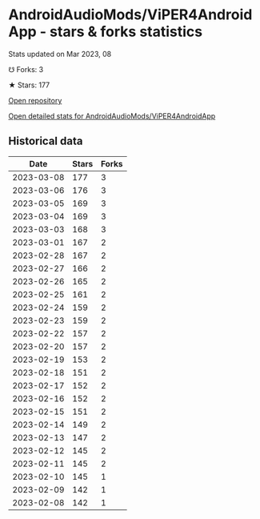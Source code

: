 # AndroidAudioMods/ViPER4AndroidApp - stars & forks statistics

Stats updated on Mar 2023, 08

☋ Forks: 3

★ Stars: 177

[Open repository](https://github.com/AndroidAudioMods/ViPER4AndroidApp)

[Open detailed stats for AndroidAudioMods/ViPER4AndroidApp](https://reviewgithub.com/rep/AndroidAudioMods/ViPER4AndroidApp)

## Historical data
| Date | Stars | Forks |
|------|-------|-------|
| 2023-03-08 | 177 | 3 | 
| 2023-03-06 | 176 | 3 | 
| 2023-03-05 | 169 | 3 | 
| 2023-03-04 | 169 | 3 | 
| 2023-03-03 | 168 | 3 | 
| 2023-03-01 | 167 | 2 | 
| 2023-02-28 | 167 | 2 | 
| 2023-02-27 | 166 | 2 | 
| 2023-02-26 | 165 | 2 | 
| 2023-02-25 | 161 | 2 | 
| 2023-02-24 | 159 | 2 | 
| 2023-02-23 | 159 | 2 | 
| 2023-02-22 | 157 | 2 | 
| 2023-02-20 | 157 | 2 | 
| 2023-02-19 | 153 | 2 | 
| 2023-02-18 | 151 | 2 | 
| 2023-02-17 | 152 | 2 | 
| 2023-02-16 | 152 | 2 | 
| 2023-02-15 | 151 | 2 | 
| 2023-02-14 | 149 | 2 | 
| 2023-02-13 | 147 | 2 | 
| 2023-02-12 | 145 | 2 | 
| 2023-02-11 | 145 | 2 | 
| 2023-02-10 | 145 | 1 | 
| 2023-02-09 | 142 | 1 | 
| 2023-02-08 | 142 | 1 | 


